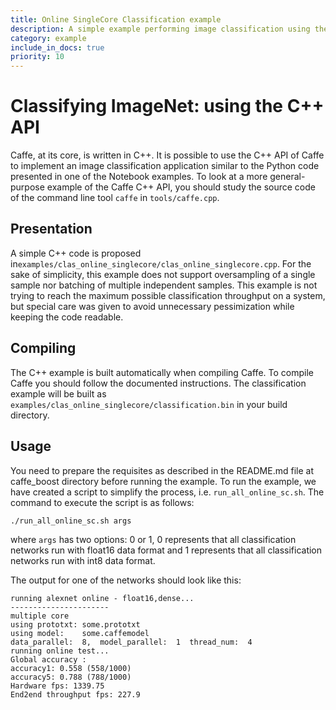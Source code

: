 ```yaml
---
title: Online SingleCore Classification example
description: A simple example performing image classification using the low-level C++ API.
category: example
include_in_docs: true
priority: 10
---
```


# Classifying ImageNet: using the C++ API

Caffe, at its core, is written in C++. It is possible to use the C++ API of Caffe to implement an image classification application similar to the Python code presented in one of the Notebook examples. To look at a more general-purpose example of the Caffe C++ API, you should study the source code of the command line tool `caffe` in `tools/caffe.cpp`.

## Presentation

A simple C++ code is proposed in`examples/clas_online_singlecore/clas_online_singlecore.cpp`. 
For the sake of simplicity, this example does not support oversampling of a single sample nor batching of multiple independent samples. This example is not trying to reach the maximum possible classification throughput on
a system, but special care was given to avoid unnecessary pessimization while keeping the code readable.

## Compiling

The C++ example is built automatically when compiling Caffe. To compile Caffe you should follow the documented instructions. The classification example will be built as `examples/clas_online_singlecore/classification.bin` in your build directory.

## Usage

You need to prepare the requisites as described in the README.md file at caffe_boost directory before running the example. To run the example, we have created a script to simplify the process, i.e. `run_all_online_sc.sh`. The command to execute the script is as follows:
```
./run_all_online_sc.sh args
```
where `args` has two options: 0 or 1, 0 represents that all classification networks run with float16 data format and 1 represents that all classification networks run with int8 data format. 

The output for one of the networks should look like this:

```
running alexnet online - float16,dense...
----------------------
multiple core
using prototxt: some.prototxt
using model:    some.caffemodel
data_parallel:  8,  model_parallel:  1  thread_num:  4
running online test...
Global accuracy : 
accuracy1: 0.558 (558/1000)
accuracy5: 0.788 (788/1000)
Hardware fps: 1339.75
End2end throughput fps: 227.9

```
